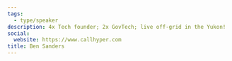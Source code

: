 ```yaml
---
tags:
  - type/speaker
description: 4x Tech founder; 2x GovTech; live off-grid in the Yukon!
social:
  website: https://www.callhyper.com
title: Ben Sanders
---
```

